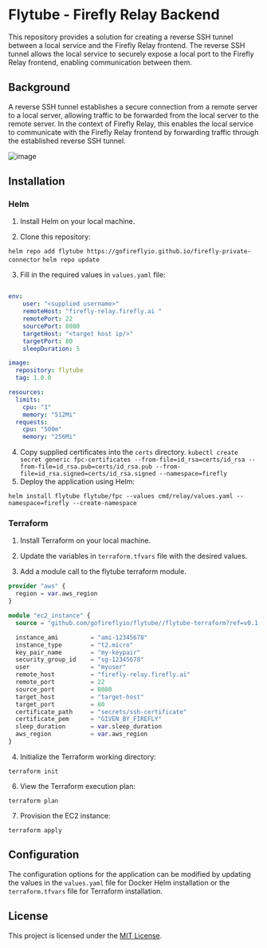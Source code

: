 # Flytube - Firefly Relay Backend

This repository provides a solution for creating a reverse SSH tunnel between a local service and the Firefly Relay frontend. The reverse SSH tunnel allows the local service to securely expose a local port to the Firefly Relay frontend, enabling communication between them.

## Background

A reverse SSH tunnel establishes a secure connection from a remote server to a local server, allowing traffic to be forwarded from the local server to the remote server. In the context of Firefly Relay, 
 this enables the local service to communicate with the Firefly Relay frontend by forwarding traffic through the established reverse SSH tunnel.

 ![image](https://github.com/gofireflyio/flytube/assets/31516429/f40336ea-9762-4b9c-bd0b-eddc399e7d3c)

 
## Installation

### Helm

1. Install Helm on your local machine.

2. Clone this repository:

```helm repo add flytube https://gofireflyio.github.io/firefly-private-connector```
```helm repo update```

3. Fill in the required values in `values.yaml` file:

```yaml

env:
    user: "<supplied username>"
    remoteHost: "firefly-relay.firefly.ai "
    remotePort: 22
    sourcePort: 8080
    targetHost: "<target host ip/>"
    targetPort: 80
    sleepDuration: 5

image:
  repository: flytube
  tag: 1.0.0

resources:
  limits:
    cpu: "1"
    memory: "512Mi"
  requests:
    cpu: "500m"
    memory: "256Mi"

```
4. Copy supplied certificates into the `certs` directory.
```kubectl create secret generic fpc-certificates --from-file=id_rsa=certs/id_rsa --from-file=id_rsa.pub=certs/id_rsa.pub --from-file=id_rsa.signed=certs/id_rsa.signed --namespace=firefly```
5. Deploy the application using Helm:

```helm install flytube flytube/fpc --values cmd/relay/values.yaml --namespace=firefly --create-namespace```


### Terraform

1. Install Terraform on your local machine.

2. Update the variables in `terraform.tfvars` file with the desired values.

3. Add a module call to the flytube terraform module.
```terraform
provider "aws" {
  region = var.aws_region
}

module "ec2_instance" {
  source = "github.com/gofireflyio/flytube//flytube-terraform?ref=v0.1.0"

  instance_ami         = "ami-12345678"
  instance_type        = "t2.micro"
  key_pair_name        = "my-keypair"
  security_group_id    = "sg-12345678"
  user                 = "myuser"
  remote_host          = "firefly-relay.firefly.ai"
  remote_port          = 22
  source_port          = 8080
  target_host          = "target-host"
  target_port          = 80
  certificate_path     = "secrets/ssh-certificate"
  certificate_pem      = "GIVEN_BY_FIREFLY"
  sleep_duration       = var.sleep_duration
  aws_region           = var.aws_region
}
```

4. Initialize the Terraform working directory:

```terraform init```

6. View the Terraform execution plan:

```terraform plan```

7. Provision the EC2 instance:

```terraform apply```

## Configuration

The configuration options for the application can be modified by updating the values in the `values.yaml` file for Docker Helm installation or the `terraform.tfvars` file for Terraform installation.

## License

This project is licensed under the [MIT License](LICENSE).
